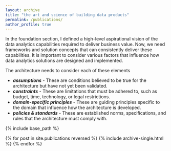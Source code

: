 ```yaml
---
layout: archive
title: "the art and science of building data products"
permalink: /publications/
author_profile: true
---
```

In the foundation section, I defined a high-level aspirational vision of the data analytics capabilities required to deliver business value. Now, we need frameworks and solution concepts that can consistently deliver these capabilities. It is important to consider various factors that influence how data analytics solutions are designed and implemented.

The architecture needs to consider each of these elements
* ***assumptions*** - These are conditions believed to be true for the architecture but have not yet been validated.
* ***constraints*** - These are limitations that must be adhered to, such as budget, time, technology, or legal restrictions.
* ***domain-specific principles*** - These are guiding principles specific to the domain that influence how the architecture is developed.
* ***policies & standards*** - These are established norms, specifications, and rules that the architecture must comply with.

{% include base_path %}

{% for post in site.publications reversed %}
  {% include archive-single.html %}
{% endfor %}
